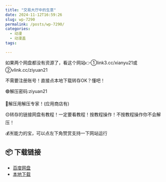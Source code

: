 ```yaml
---
title: "交易大厅中的生意"
date: 2024-11-12T16:59:26
slug: wp-7290
permalink: /posts/wp-7290/
categories:
  - 动漫
  - 动漫盖
tags:

---
```


如果两个网盘都没有资源了，看这个网站👉①link3.cc/xianyu21或②vlink.cc/ziyuan21

不需要注册账号！直接点本地下载转存OK？懂吧！

🟢解压密码:ziyuan21

🔵解压用解压专家！(应用商店有)

🟡转存的链接网盘有教程！一定要看教程！按教程操作！不按教程操作你不会解压！

💰🈶能力的宝，可以点左下角赞赏支持一下网站运行

## 📦 下载链接
- [百度网盘](https://blziyuan21.com/pay-download/7290?key=d5ebde3078&down_id=0)
- [本地下载](https://blziyuan21.com/pay-download/7290?key=d5ebde3078&down_id=1)

